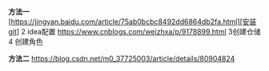 **方法一**
[https://jingyan.baidu.com/article/75ab0bcbc8492dd6864db2fa.html][安装git]
2 idea配置
https://www.cnblogs.com/weizhxa/p/9178899.html
3创建仓储
4 创建角色

**方法二** https://blog.csdn.net/m0_37725003/article/details/80904824